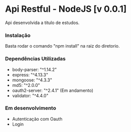 <h1>Api Restful - NodeJS [v 0.0.1]</h1>

<p>Api desenvolvida a titulo de estudos.</p>

<h3>Instalação</h3>
<p>Basta rodar o comando "npm install" na raiz do diretorio.</p>

<h3>Dependências Utilizadas</h3>

<ul>
	<li>body-parser: "^1.14.2"</li>
    <li>express: "^4.13.3"</li>
    <li>mongoose: "^4.3.3"</li>
    <li>md5: "^2.0.0"</li>
    <li>oauth2-server: "^2.4.1" (Em andamento)</li>
    <li>validator: "^4.4.0"</li>

</ul>


<h3>Em desenvolvimento</h3>
<ul>
	<li>Autenticação com Oauth</li>
	<li>Login</li>
</ul>


